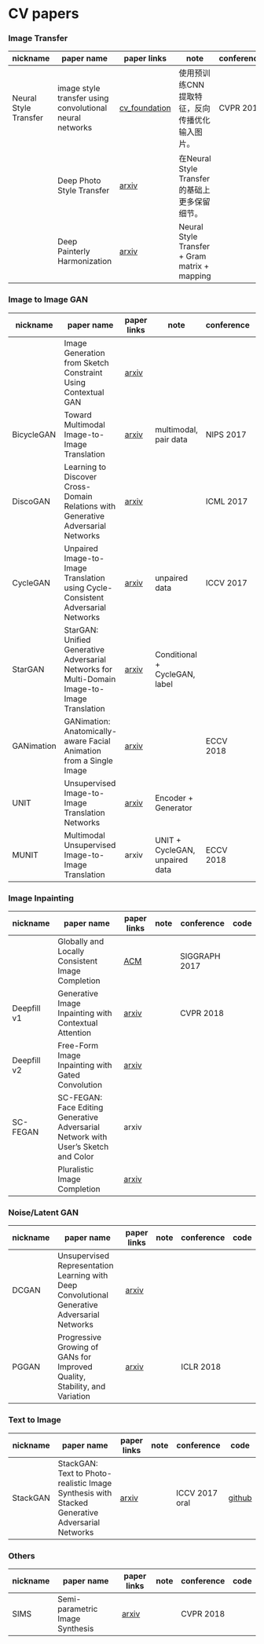 # CV papers



### Image Transfer

| nickname              | paper name                                               | paper links                                                  | note                                          | conference | code |
| --------------------- | -------------------------------------------------------- | ------------------------------------------------------------ | --------------------------------------------- | ---------- | ---------- |
| Neural Style Transfer | image style transfer using convolutional neural networks | [cv_foundation](https://www.cv-foundation.org/openaccess/content_cvpr_2016/papers/Gatys_Image_Style_Transfer_CVPR_2016_paper.pdf) | 使用预训练CNN提取特征，反向传播优化输入图片。 | CVPR 2016  |
|                       | Deep Photo Style Transfer                                | [arxiv](https://arxiv.org/abs/1703.07511)                    | 在Neural Style Transfer的基础上更多保留细节。 |            |
|                       | Deep Painterly Harmonization                             | [arxiv](https://arxiv.org/abs/1804.03189)                    | Neural Style Transfer + Gram matrix + mapping |            |



### Image to Image GAN

| nickname   | paper name                                                   | paper links                                   | note                           | conference | code |
| ---------- | ------------------------------------------------------------ | --------------------------------------------- | ------------------------------ | ---------- | ---------- |
|            | Image Generation from Sketch Constraint Using Contextual GAN | [arxiv](https://arxiv.org/pdf/1711.08972.pdf) |                                |            |
| BicycleGAN | Toward Multimodal Image-to-Image Translation                 | [arxiv](https://arxiv.org/pdf/1711.11586.pdf) | multimodal, pair data          | NIPS 2017  |
| DiscoGAN   | Learning to Discover Cross-Domain Relations with Generative Adversarial Networks | [arxiv](https://arxiv.org/abs/1703.05192)     |                                | ICML 2017  |
| CycleGAN   | Unpaired Image-to-Image Translation using Cycle-Consistent Adversarial Networks | [arxiv](https://arxiv.org/pdf/1703.10593.pdf) | unpaired data                  | ICCV 2017  |
| StarGAN    | StarGAN: Unified Generative Adversarial Networks for Multi-Domain Image-to-Image Translation | [arxiv](https://arxiv.org/pdf/1711.09020.pdf) | Conditional + CycleGAN, label  |            |
| GANimation | GANimation: Anatomically-aware Facial Animation from a Single Image | [arxiv](https://arxiv.org/abs/1807.09251)     |                                | ECCV 2018  |
| UNIT       | Unsupervised Image-to-Image Translation Networks             | [arxiv](https://arxiv.org/pdf/1703.00848.pdf) | Encoder + Generator            |            |
| MUNIT      | Multimodal Unsupervised Image-to-Image Translation           | arxiv                                         | UNIT + CycleGAN, unpaired data | ECCV 2018  |



### Image Inpainting

| nickname    | paper name                                            | paper links                                   | note | conference |code|
| ----------- | ----------------------------------------------------- | --------------------------------------------- | ---- | ----------- | ----------- |
|  | Globally and Locally Consistent Image Completion | [ACM](https://dl.acm.org/citation.cfm?id=3073659) |  | SIGGRAPH 2017 ||
| Deepfill v1 | Generative Image Inpainting with Contextual Attention | [arxiv](https://arxiv.org/pdf/1801.07892.pdf) |      |CVPR 2018||
| Deepfill v2 | Free-Form Image Inpainting with Gated Convolution | [arxiv](https://arxiv.org/pdf/1806.03589.pdf) | |||
| SC-FEGAN | SC-FEGAN: Face Editing Generative Adversarial Network with User’s Sketch and Color | arxiv | |||
|  | Pluralistic Image Completion | [arxiv](https://arxiv.org/abs/1903.04227) | |||



### Noise/Latent GAN
| nickname | paper name                                                   | paper links                                   | note | conference | code |
| -------- | ------------------------------------------------------------ | --------------------------------------------- | ---- | ---------- | ---------- |
| DCGAN    | Unsupervised Representation Learning with Deep Convolutional Generative Adversarial Networks | [arxiv](https://arxiv.org/pdf/1511.06434.pdf) |      |            ||
| PGGAN    | Progressive Growing of GANs for Improved Quality, Stability, and Variation | [arxiv](<https://arxiv.org/abs/1710.10196>)   |      | ICLR 2018  ||



### Text to Image

| nickname | paper name                                                   | paper links                                   | note | conference | code |
| -------- | ------------------------------------------------------------ | --------------------------------------------- | ---- | ---------- | ---------- |
| StackGAN | StackGAN: Text to Photo-realistic Image Synthesis with Stacked Generative Adversarial Networks | [arxiv](https://arxiv.org/abs/1612.03242)     |      | ICCV 2017 oral |[github](https://github.com/hanzhanggit/StackGAN)|



### Others

| nickname | paper name                      | paper links                               | note | conference | code |
| -------- | ------------------------------- | ----------------------------------------- | ---- | ---------- | ---------- |
| SIMS     | Semi-parametric Image Synthesis | [arxiv](https://arxiv.org/abs/1804.10992) |      | CVPR 2018  |

